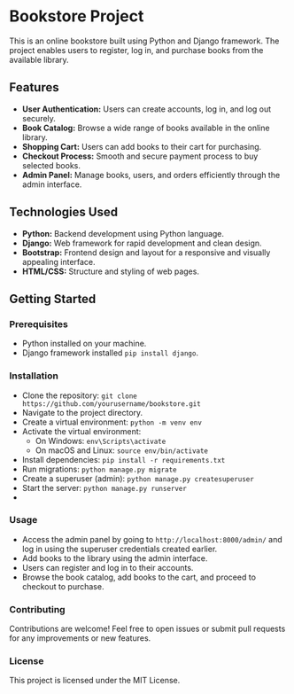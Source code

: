 # Bookstore Project
This is an online bookstore built using Python and Django framework. The project enables users to register, log in, and purchase books from the available library.

## Features
* **User Authentication:** Users can create accounts, log in, and log out securely.
* **Book Catalog:** Browse a wide range of books available in the online library.
* **Shopping Cart:** Users can add books to their cart for purchasing.
* **Checkout Process:** Smooth and secure payment process to buy selected books.
* **Admin Panel:** Manage books, users, and orders efficiently through the admin interface.

## Technologies Used
* **Python:** Backend development using Python language.
* **Django:** Web framework for rapid development and clean design.
* **Bootstrap:** Frontend design and layout for a responsive and visually appealing interface.
* **HTML/CSS:** Structure and styling of web pages.

## Getting Started
### Prerequisites
* Python installed on your machine.
* Django framework installed `pip install django`.

### Installation
+ Clone the repository: `git clone https://github.com/yourusername/bookstore.git`
+ Navigate to the project directory.
+ Create a virtual environment: `python -m venv env`
+ Activate the virtual environment:
  * On Windows: `env\Scripts\activate`
  * On macOS and Linux: `source env/bin/activate`
+ Install dependencies: `pip install -r requirements.txt`
+ Run migrations: `python manage.py migrate`
+ Create a superuser (admin): `python manage.py createsuperuser`
+ Start the server: `python manage.py runserver`
+ 

### Usage
* Access the admin panel by going to `http://localhost:8000/admin/` and log in using the superuser credentials created earlier.
* Add books to the library using the admin interface.
* Users can register and log in to their accounts.
* Browse the book catalog, add books to the cart, and proceed to checkout to purchase.

### Contributing
Contributions are welcome! Feel free to open issues or submit pull requests for any improvements or new features.

### License
This project is licensed under the MIT License.
